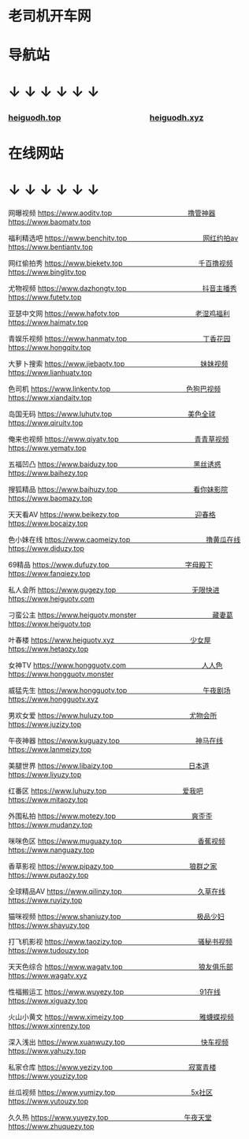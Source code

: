 # 老司机开车网

# 导航站

# ↓ ↓ ↓ ↓ ↓ ↓ 

### [heiguodh.top](https://www.heiguodh.top)　　　　　　　　　　　[heiguodh.xyz](https://www.heiguodh.xyz)

# 在线网站

# ↓ ↓ ↓ ↓ ↓ ↓ 


网曝视频 https://www.aoditv.top　　　　　　　　　　　撸管神器 https://www.baomatv.top

福利精选吧 https://www.benchitv.top　　　　　　　　　　　网红约拍av https://www.bentiantv.top

网红偷拍秀 https://www.bieketv.top　　　　　　　　　　　千百撸视频 https://www.binglitv.top

尤物视频 https://www.dazhongtv.top　　　　　　　　　　　抖音主播秀 https://www.futetv.top

亚瑟中文网 https://www.hafotv.top　　　　　　　　　　　老湿鸡福利 https://www.haimatv.top

青娱乐视频 https://www.hanmatv.top　　　　　　　　　　　丁香花园 https://www.hongqitv.top

大萝卜搜索 https://www.jiebaotv.top　　　　　　　　　　　妹妹视频 https://www.lianhuatv.top

色司机 https://www.linkentv.top　　　　　　　　　　　色狗巴视频 https://www.xiandaitv.top

岛国无码 https://www.luhutv.top　　　　　　　　　　　美色全球 https://www.qiruitv.top

俺来也视频 https://www.qiyatv.top　　　　　　　　　　　青青草视频 https://www.yematv.top

五福凹凸 https://www.baiduzy.top　　　　　　　　　　　黑丝诱惑 https://www.baihezy.top

搜狐精品 https://www.baihuzy.top　　　　　　　　　　　看你妹影院 https://www.baomazy.top

天天看AV https://www.beikezy.top　　　　　　　　　　　迎春格 https://www.bocaizy.top

色小妹在线 https://www.caomeizy.top　　　　　　　　　　　撸黄瓜在线 https://www.diduzy.top

69精品 https://www.dufuzy.top　　　　　　　　　　　字母殿下 https://www.fanqiezy.top

私人会所 https://www.gugezy.top　　　　　　　　　　　无限快进 https://www.heiguotv.com

刁蛮公主 https://www.heiguotv.monster　　　　　　　　　　　藏妻葛 https://www.heiguotv.top

叶春楼 https://www.heiguotv.xyz　　　　　　　　　　　少女屋 https://www.hetaozy.top

女神TV https://www.hongguotv.com　　　　　　　　　　　人人色 https://www.hongguotv.monster

威猛先生 https://www.hongguotv.top　　　　　　　　　　　午夜剧场 https://www.hongguotv.xyz

男欢女爱 https://www.huluzy.top　　　　　　　　　　　尤物会所 https://www.juzizy.top

午夜神器 https://www.kuguazy.top　　　　　　　　　　　神马在线 https://www.lanmeizy.top

美腿世界 https://www.libaizy.top　　　　　　　　　　　日本道 https://www.liyuzy.top

红番区 https://www.luhuzy.top　　　　　　　　　　　爱我吧 https://www.mitaozy.top

外围私拍 https://www.motezy.top　　　　　　　　　　　爽歪歪 https://www.mudanzy.top

咪咪色区 https://www.muguazy.top　　　　　　　　　　　香蕉视频 https://www.nanguazy.top

香草影视 https://www.pipazy.top　　　　　　　　　　　狼群之家 https://www.putaozy.top

全球精品AV https://www.qilinzy.top　　　　　　　　　　　久草在线 https://www.ruyizy.top

猫咪视频 https://www.shaniuzy.top　　　　　　　　　　　极品少妇 https://www.shayuzy.top

打飞机影视 https://www.taozizy.top　　　　　　　　　　　骚秘书视频 https://www.tudouzy.top

天天色综合 https://www.wagatv.top　　　　　　　　　　　狼友俱乐部 https://www.wagatv.xyz

性福搬运工 https://www.wuyezy.top　　　　　　　　　　　91在线 https://www.xiguazy.top

火山小黄文 https://www.ximeizy.top　　　　　　　　　　　雅蠛蝶视频 https://www.xinrenzy.top

深入浅出 https://www.xuanwuzy.top　　　　　　　　　　　快车视频 https://www.yahuzy.top

私家仓库 https://www.yezizy.top　　　　　　　　　　　寂寞青楼 https://www.youzizy.top

丝瓜视频 https://www.yumizy.top　　　　　　　　　　　5x社区 https://www.yutouzy.top

久久热 https://www.yuyezy.top　　　　　　　　　　　午夜天堂 https://www.zhuquezy.top
